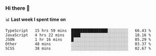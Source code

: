 ### Hi there 👋

<!--
**DBvc/DBvc** is a ✨ _special_ ✨ repository because its `README.md` (this file) appears on your GitHub profile.

Here are some ideas to get you started:

- 🔭 I’m currently working on ...
- 🌱 I’m currently learning ...
- 👯 I’m looking to collaborate on ...
- 🤔 I’m looking for help with ...
- 💬 Ask me about ...
- 📫 How to reach me: ...
- 😄 Pronouns: ...
- ⚡ Fun fact: ...
-->

📊 **Last week I spent time on**
<!--START_SECTION:waka-->
```text
TypeScript   15 hrs 59 mins  ████████████████░░░░░░░░░   66.43 % 
JavaScript   4 hrs 22 mins   ████░░░░░░░░░░░░░░░░░░░░░   18.16 % 
JSON         1 hr 16 mins    █░░░░░░░░░░░░░░░░░░░░░░░░   05.29 % 
Other        48 mins         ░░░░░░░░░░░░░░░░░░░░░░░░░   03.37 % 
SCSS         38 mins         ░░░░░░░░░░░░░░░░░░░░░░░░░   02.67 %
```
<!--END_SECTION:waka-->
